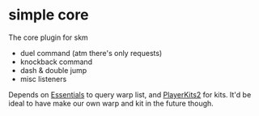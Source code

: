 # **s**imple **core**

The core plugin for skm
* duel command (atm there's only requests)
* knockback command
* dash & double jump
* misc listeners

Depends on [Essentials](https://essentialsx.net/downloads.html) to query warp list, and [PlayerKits2](https://github.com/Ajneb97/PlayerKits2) for kits. It'd be ideal to have make our own warp and kit in the future though.
